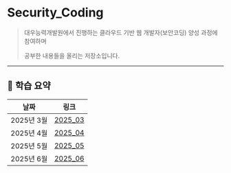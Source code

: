 # Security_Coding

> 대우능력개발원에서 진행하는 클라우드 기반 웹 개발자(보안코딩) 양성 과정에 참여하며
>
> 공부한 내용들을 올리는 저장소입니다.

---

## 📅 학습 요약

| 날짜 | 링크 |
|------|------|
| 2025년 3월 | [2025_03](./2025_03) |
| 2025년 4월 | [2025_04](./2025_04) |
| 2025년 5월 | [2025_05](./2025_05) |
| 2025년 6월 | [2025_06](./2025_06) |
